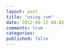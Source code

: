 ```yaml
---
layout: post
title: "using rvm"
date: 2012-06-12 08:02
comments: true
categories: 
published: false
---
```

